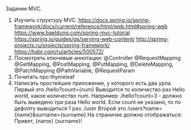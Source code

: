 Задание MVC.
1) Изучить структуру MVC.
   https://docs.spring.io/spring-framework/docs/current/reference/html/web.html#spring-web
   https://www.baeldung.com/spring-mvc-tutorial
   https://spring.io/guides/gs/serving-web-content/
   http://spring-projects.ru/projects/spring-framework/
   https://habr.com/ru/articles/500572/
2) Посмотреть ключевые аннотации:
   @Controller
   @RequestMapping
   @GetMapping, @PostMapping, @PutMapping, @DeleteMapping, @PatchMapping
   @PathVariable, @RequestParam
3) Почитать про thymeleaf
4) Написать простейшее приложение, у которого есть два урла.
   Первый это /hello?count={num}
   Выводится то количество раз Hello world, какое количество num.
   Например:
   /hello?count=3 - должно быть выведено три раза Hello world. Если count  не указано, то по дефолту выводиться 1 раз.
   /user
   Второй это /users?name={name}&surname={surname}
   На страничке должно отображаться:
   Привет, {name} {surname}!